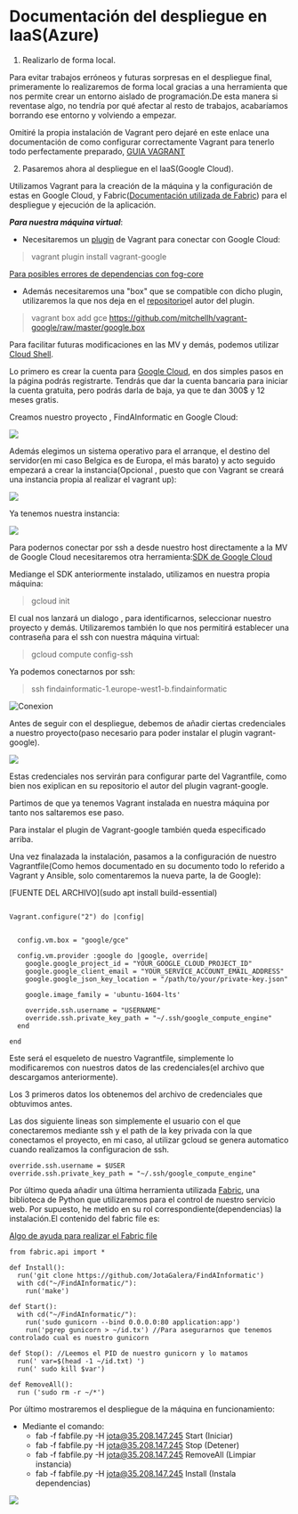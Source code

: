 # Documentación del despliegue en IaaS(Azure)

1. Realizarlo de forma local.

Para evitar trabajos erróneos y futuras sorpresas en el despliegue final, primeramente lo realizaremos de forma local gracias a una herramienta que nos permite crear un entorno aislado de programación.De esta manera si reventase algo, no tendría por qué afectar al resto de trabajos, acabaríamos borrando ese entorno y volviendo a empezar.

Omitiré la propia instalación de Vagrant pero dejaré en este enlace una documentación de como configurar correctamente Vagrant para tenerlo todo perfectamente preparado, [GUIA VAGRANT](www.github.com...)

2. Pasaremos ahora al despliegue en el IaaS(Google Cloud).

Utilizamos Vagrant para la creación de la máquina y la configuración de estas en Google Cloud, y Fabric([Documentación utilizada de Fabric](http://docs.fabfile.org/en/1.14/tutorial.html)) para el despliegue y ejecución de la aplicación.

***Para nuestra máquina virtual***:

- Necesitaremos un [plugin](https://github.com/mitchellh/vagrant-google) de Vagrant para conectar con Google Cloud:

> vagrant plugin install vagrant-google

[Para posibles errores de dependencias con fog-core](https://github.com/dotless-de/vagrant-vbguest/issues/292)

- Además necesitaremos una "box" que se compatible con dicho plugin, utilizaremos la que nos deja en el [repositorio](https://github.com/mitchellh/vagrant-google)el autor del plugin.

> vagrant box add gce https://github.com/mitchellh/vagrant-google/raw/master/google.box

Para facilitar futuras modificaciones en las MV y demás, podemos utilizar [Cloud Shell](https://cloud.google.com/shell/?hl=es-419).

Lo primero es crear la cuenta para [Google Cloud](https://cloud.google.com/), en dos simples pasos en la página podrás registrarte. Tendrás que dar la cuenta bancaria para iniciar la cuenta gratuita, pero podrás darla de baja, ya que te dan 300$ y 12 meses gratis.

Creamos nuestro proyecto , FindAInformatic en Google Cloud:

![](imgs/newPGC.png)




Además elegimos un sistema operativo para el arranque, el destino del servidor(en mi caso Belgica es de Europa, el más barato) y acto seguido empezará a crear la instancia(Opcional , puesto que con Vagrant se creará una instancia propia al realizar el vagrant up):

![](imgs/createPGC.png)

Ya tenemos nuestra instancia:

![](imgs/instancia.png)

Para podernos conectar por ssh a desde nuestro host directamente a la MV de Google Cloud necesitaremos otra herramienta:[SDK de Google Cloud](https://cloud.google.com/sdk/install)

Mediange el SDK anteriormente instalado, utilizamos en nuestra propia máquina:

> gcloud init

El cual nos lanzará un dialogo , para identificarnos, seleccionar nuestro proyecto y demás.
Utilizaremos también lo que nos permitirá establecer una contraseña para el ssh con nuestra máquina virtual:

> gcloud compute config-ssh

Ya podemos conectarnos por ssh:

> ssh findainformatic-1.europe-west1-b.findainformatic

![Conexion](imgs/ssh.png)


Antes de seguir con el despliegue, debemos de añadir ciertas credenciales a nuestro proyecto(paso necesario para poder instalar el plugin vagrant-google).

![](imgs/credenciales.png)

Estas credenciales nos servirán para configurar parte del Vagrantfile, como bien nos exiplican en su repositorio el autor del plugin vagrant-google.

Partimos de que ya tenemos Vagrant instalada en nuestra máquina por tanto nos saltaremos ese paso.

Para instalar el plugin de Vagrant-google también queda especificado arriba.

Una vez finalazada la instalación, pasamos a la configuración de nuestro Vagrantfile(Como hemos documentado en su documento todo lo referido a Vagrant y Ansible, solo comentaremos la nueva parte, la de Google):

[FUENTE DEL ARCHIVO](sudo apt install build-essential)
~~~~

Vagrant.configure("2") do |config|


  config.vm.box = "google/gce"

  config.vm.provider :google do |google, override|
    google.google_project_id = "YOUR_GOOGLE_CLOUD_PROJECT_ID"
    google.google_client_email = "YOUR_SERVICE_ACCOUNT_EMAIL_ADDRESS"
    google.google_json_key_location = "/path/to/your/private-key.json"

    google.image_family = 'ubuntu-1604-lts'

    override.ssh.username = "USERNAME"
    override.ssh.private_key_path = "~/.ssh/google_compute_engine"
  end

end

~~~~

Este será el esqueleto de nuestro Vagrantfile, simplemente lo modificaremos con nuestros datos de las credenciales(el archivo que descargamos anteriormente).

Los 3 primeros datos los obtenemos del archivo de credenciales que obtuvimos antes.

Las dos siguiente lineas son simplemente el usuario con el que conectaremos mediante ssh y el path de la key privada con la que conectamos el proyecto, en mi caso, al utilizar gcloud se genera automatico cuando realizamos la configuracion de ssh.

~~~~
override.ssh.username = $USER
override.ssh.private_key_path = "~/.ssh/google_compute_engine"
~~~~

Por último queda añadir una última herramienta utilizada [Fabric](http://www.fabfile.org/), una biblioteca de Python que utilizaremos para el control de nuestro servicio web.
Por supuesto, he metido en su rol correspondiente(dependencias) la instalación.El contenido del fabric file es:

[Algo de ayuda para realizar el Fabric file](https://github.com/fabric/fabric/issues/1373)

~~~~
from fabric.api import *

def Install():
  run('git clone https://github.com/JotaGalera/FindAInformatic')
  with cd("~/FindAInformatic/"):
    run('make')

def Start():
  with cd("~/FindAInformatic/"):
    run('sudo gunicorn --bind 0.0.0.0:80 application:app')
    run('pgrep gunicorn > ~/id.tx') //Para asegurarnos que tenemos controlado cual es nuestro gunicorn

def Stop(): //Leemos el PID de nuestro gunicorn y lo matamos
  run(' var=$(head -1 ~/id.txt) ')
  run(' sudo kill $var')

def RemoveAll():
  run ('sudo rm -r ~/*')
~~~~

Por último mostraremos el despliegue de la máquina en funcionamiento:

  - Mediante el comando:
    - fab -f fabfile.py -H jota@35.208.147.245 Start (Iniciar)
    - fab -f fabfile.py -H jota@35.208.147.245 Stop  (Detener)
    - fab -f fabfile.py -H jota@35.208.147.245 RemoveAll  (Limpiar instancia)
    - fab -f fabfile.py -H jota@35.208.147.245 Install (Instala dependencias)

![](despliegue.png)
